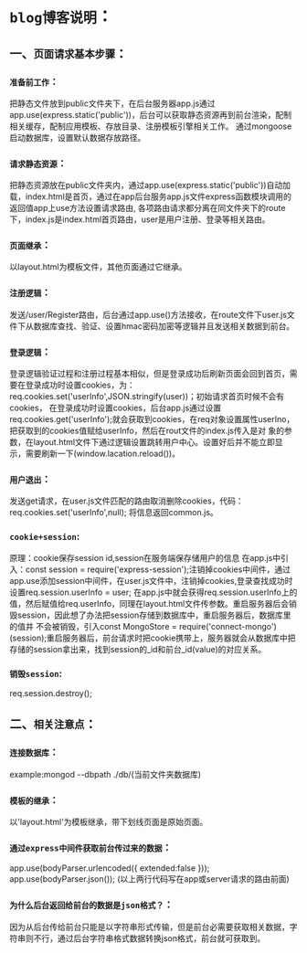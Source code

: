 # `blog博客说明`：

## 一、`页面请求基本步骤`：

### `准备前工作`：
把静态文件放到public文件夹下，在后台服务器app.js通过app.use(express.static('public'))，后台可以获取静态资源再到前台渲染，配制相关缓存，配制应用模板、存放目录、注册模板引擎相关工作。
通过mongoose启动数据库，设置默认数据存放路径。

### `请求静态资源`：
把静态资源放在public文件夹内，通过app.use(express.static('public'))自动加载，index.html是首页，通过在app后台服务app.js文件express函数模块调用的返回值app上use方法设置请求路由,
各项路由请求都分离在同文件夹下的route下，index.js是index.html首页路由，user是用户注册、登录等相关路由。

### `页面继承`：
以layout.html为模板文件，其他页面通过它继承。

### `注册逻辑`：
发送/user/Register路由，后台通过app.use()方法接收，在route文件下user.js文件下从数据库查找、验证、设置hmac密码加密等逻辑并且发送相关数据到前台。

### `登录逻辑`：
登录逻辑验证过程和注册过程基本相似，但是登录成功后刷新页面会回到首页，需要在登录成功时设置cookies，为：req.cookies.set('userInfo',JSON.stringify(user))；初始请求首页时候不会有cookies，
在登录成功时设置cookies，后台app.js通过设置req.cookies.get('userInfo');就会获取到cookies，在req对象设置属性userIno，把获取到的cookies值赋给userInfo，然后在rout文件的index.js传入是对
象的参数，在layout.html文件下通过逻辑设置跳转用户中心。设置好后并不能立即显示，需要刷新一下(window.lacation.reload())。

### `用户退出`：
发送get请求，在user.js文件匹配的路由取消删除cookies，代码：req.cookies.set('userInfo',null); 将信息返回common.js。

### `cookie+session`:
原理：cookie保存session id,session在服务端保存储用户的信息
在app.js中引入：const session = require('express-session');注销掉cookies中间件，通过app.use添加session中间件，在user.js文件中，注销掉cookies,登录查找成功时设置req.session.userInfo = user;
在app.js中就会获得req.session.userInfo上的值，然后赋值给req.userInfo，同理在layout.html文件传参数。重启服务器后会销毁session，因此想了办法把session存储到数据库中，重启服务器后，数据库里的值并
不会被销毁，引入const MongoStore = require('connect-mongo')(session);重启服务器后，前台请求时把cookie携带上，服务器就会从数据库中把存储的session拿出来，找到session的_id和前台_id(value)的对应关系。

### `销毁session`:
req.session.destroy();

## 二、`相关注意点`：
### `连接数据库`：
example:mongod --dbpath ./db/(当前文件夹数据库)

### `模板的继承`：
以'layout.html'为模板继承，带下划线页面是原始页面。

### `通过express中间件获取前台传过来的数据`：
app.use(bodyParser.urlencoded({ extended:false })); 
app.use(bodyParser.json());
(以上两行代码写在app或server请求的路由前面)

### `为什么后台返回给前台的数据是json格式？`：
因为从后台传给前台只能是以字符串形式传输，但是前台必需要获取相关数据，字符串则不行，通过后台字符串格式数据转换json格式，前台就可获取到。